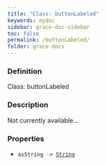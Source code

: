 ```yaml
---
title: "Class: buttonLabeled"
keywords: mydoc
sidebar: grace-doc-sidebar
toc: false
permalink: /buttonLabeled/
folder: grace-docs
---
```


### Definition
Class: buttonLabeled  

### Description
Not currently available...  

### Properties
  
- `asString -> `[`String`]({{site.baseurl}}/404)  
